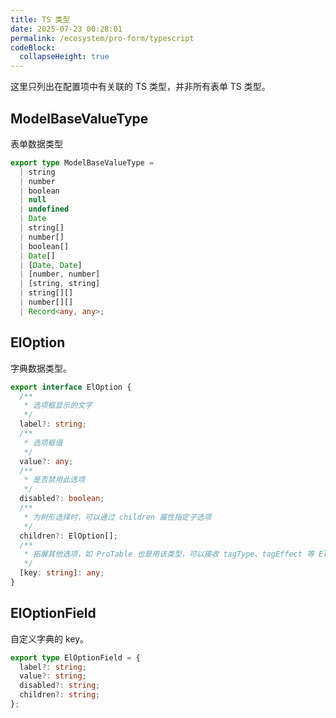 ```yaml
---
title: TS 类型
date: 2025-07-23 00:28:01
permalink: /ecosystem/pro-form/typescript
codeBlock:
  collapseHeight: true
---
```


这里只列出在配置项中有关联的 TS 类型，并非所有表单 TS 类型。

## ModelBaseValueType

表单数据类型

```ts
export type ModelBaseValueType =
  | string
  | number
  | boolean
  | null
  | undefined
  | Date
  | string[]
  | number[]
  | boolean[]
  | Date[]
  | [Date, Date]
  | [number, number]
  | [string, string]
  | string[][]
  | number[][]
  | Record<any, any>;
```

## ElOption

字典数据类型。

```ts
export interface ElOption {
  /**
   * 选项框显示的文字
   */
  label?: string;
  /**
   * 选项框值
   */
  value?: any;
  /**
   * 是否禁用此选项
   */
  disabled?: boolean;
  /**
   * 为树形选择时，可以通过 children 属性指定子选项
   */
  children?: ElOption[];
  /**
   * 拓展其他选项，如 ProTable 也是用该类型，可以接收 tagType、tagEffect 等 ElTag 相关属性
   */
  [key: string]: any;
}
```

## ElOptionField

自定义字典的 key。

```ts
export type ElOptionField = {
  label?: string;
  value?: string;
  disabled?: string;
  children?: string;
};
```
